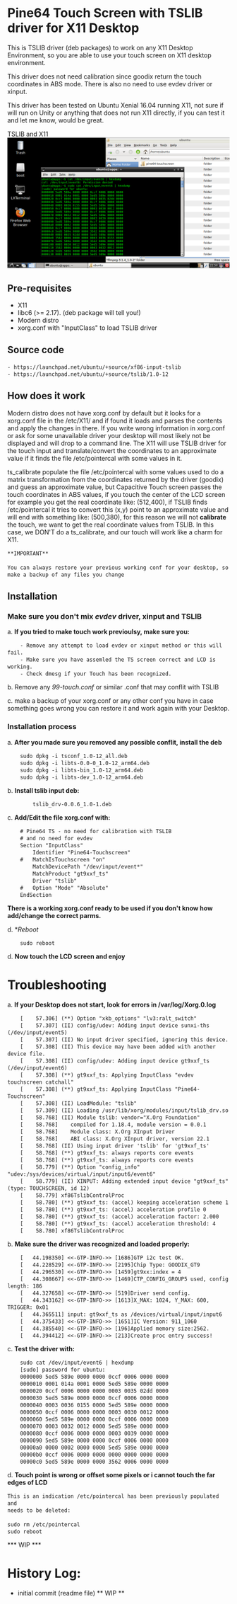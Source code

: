 Pine64 Touch Screen with TSLIB driver for X11 Desktop
=====================================================

This is TSLIB driver (deb packages) to work on any X11 Desktop Environment, so you are able to use 
your touch screen on X11 desktop environment.

This driver does not need calibration since goodix return the touch coordinates in ABS mode.
There is also no need to use evdev driver or xinput.

This driver has been tested on Ubuntu Xenial 16.04 running X11, not sure if will run on Unity
or anything that does not run X11 directly, if you can test it and let me know, would be great.

TSLIB and X11
![tslib/X11](https://github.com/avafinger/pine64-touchscreen/raw/master/img/pine64-ts.png)


Pre-requisites
--------------

- X11
- libc6 (>= 2.17). (deb package will tell you!)
- Modern distro
- xorg.conf with "InputClass" to load TSLIB driver


Source code
-----------

	- https://launchpad.net/ubuntu/+source/xf86-input-tslib
	- https://launchpad.net/ubuntu/+source/tslib/1.0-12


How does it work
----------------

Modern distro does not have xorg.conf by default but it looks for a xorg.conf file in the /etc/X11/
 and if found  it loads and parses the contents and apply the changes in there.
If you write wrong information in xorg.conf or ask for some unavailable driver your desktop will 
most likely not be displayed and will drop to a command line.
The X11 will use TSLIB driver for the touch input and translate/convert the coordinates
to an approximate value if it finds the file /etc/pointercal with some values in it.

ts_calibrate populate the file /etc/pointercal with some values used to do a matrix transformation
from the coordinates returned by the driver (goodix) and guess an approximate value, but
Capacitive Touch screen passes the touch coordinates in ABS values, if you touch the center of the LCD 
screen for example you get the real coordinate like: (512,400), if TSLIB finds /etc/pointercal it tries to
convert this (x,y) point to an approximate value and will end with something like: (500,380), for
this reason we will not **calibrate** the touch, we want to get the real coordinate values from TSLIB.
In this case, we DON'T do a ts_calibrate, and our touch will work like a charm for X11.


	**IMPORTANT**

	You can always restore your previous working conf for your desktop, so make a backup of any files you change


Installation
------------

### Make sure you don't mix *evdev* driver, xinput and TSLIB

a.  **If you tried to make touch work previoulsy, make sure you:**

		- Remove any attempt to load evdev or xinput method or this will fail.
		- Make sure you have assemled the TS screen correct and LCD is working.
		- Check dmesg if your Touch has been recognized.



b.  Remove any *99-touch.conf* or similar .conf that may conflit with TSLIB



c.  make a backup of your xorg.conf or any other conf you have 
    in case something goes wrong you can restore it and work again with your Desktop.




### Installation process

a.  **After you made sure you removed any possible conflit, install the deb**

		sudo dpkg -i tsconf_1.0-12_all.deb
		sudo dpkg -i libts-0.0-0_1.0-12_arm64.deb
		sudo dpkg -i libts-bin_1.0-12_arm64.deb
		sudo dpkg -i libts-dev_1.0-12_arm64.deb 



b. **Install tslib input deb:**


	     	tslib_drv-0.0.6_1.0-1.deb



c. **Add/Edit the file xorg.conf with:**


		# Pine64 TS - no need for calibration with TSLIB
		# and no need for evdev
		Section "InputClass"
			Identifier "Pine64-Touchscreen"
		#	MatchIsTouchscreen "on"
			MatchDevicePath "/dev/input/event*"
			MatchProduct "gt9xxf_ts"
			Driver "tslib"
		#	Option "Mode" "Absolute"
		EndSection

**There is a working xorg.conf ready to be used if you don't know how add/change the correct parms.**

d. **Reboot*


		sudo reboot




d. **Now touch the LCD screen and enjoy**



Troubleshooting
===============


a. **If your Desktop does not start, look for errors in /var/log/Xorg.0.log**


		[    57.306] (**) Option "xkb_options" "lv3:ralt_switch"
		[    57.307] (II) config/udev: Adding input device sunxi-ths (/dev/input/event5)
		[    57.307] (II) No input driver specified, ignoring this device.
		[    57.308] (II) This device may have been added with another device file.
		[    57.308] (II) config/udev: Adding input device gt9xxf_ts (/dev/input/event6)
		[    57.308] (**) gt9xxf_ts: Applying InputClass "evdev touchscreen catchall"
		[    57.308] (**) gt9xxf_ts: Applying InputClass "Pine64-Touchscreen"
		[    57.308] (II) LoadModule: "tslib"
		[    57.309] (II) Loading /usr/lib/xorg/modules/input/tslib_drv.so
		[    58.768] (II) Module tslib: vendor="X.Org Foundation"
		[    58.768] 	compiled for 1.18.4, module version = 0.0.1
		[    58.768] 	Module class: X.Org XInput Driver
		[    58.768] 	ABI class: X.Org XInput driver, version 22.1
		[    58.768] (II) Using input driver 'tslib' for 'gt9xxf_ts'
		[    58.768] (**) gt9xxf_ts: always reports core events
		[    58.768] (**) gt9xxf_ts: always reports core events
		[    58.779] (**) Option "config_info" "udev:/sys/devices/virtual/input/input6/event6"
		[    58.779] (II) XINPUT: Adding extended input device "gt9xxf_ts" (type: TOUCHSCREEN, id 12)
		[    58.779] xf86TslibControlProc
		[    58.780] (**) gt9xxf_ts: (accel) keeping acceleration scheme 1
		[    58.780] (**) gt9xxf_ts: (accel) acceleration profile 0
		[    58.780] (**) gt9xxf_ts: (accel) acceleration factor: 2.000
		[    58.780] (**) gt9xxf_ts: (accel) acceleration threshold: 4
		[    58.780] xf86TslibControlProc




b. **Make sure the driver was recognized and loaded properly:**


		[   44.198350] <<-GTP-INFO->> [1686]GTP i2c test OK.
		[   44.228529] <<-GTP-INFO->> [2195]Chip Type: GOODIX_GT9
		[   44.296530] <<-GTP-INFO->> [1459]gt9xx:index = 4
		[   44.308667] <<-GTP-INFO->> [1469]CTP_CONFIG_GROUP5 used, config length: 186
		[   44.327658] <<-GTP-INFO->> [519]Driver send config.
		[   44.343162] <<-GTP-INFO->> [1613]X_MAX: 1024, Y_MAX: 600, TRIGGER: 0x01
		[   44.365511] input: gt9xxf_ts as /devices/virtual/input/input6
		[   44.375433] <<-GTP-INFO->> [1651]IC Version: 911_1060
		[   44.385540] <<-GTP-INFO->> [196]Applied memory size:2562.
		[   44.394412] <<-GTP-INFO->> [213]Create proc entry success!




c. **Test the driver with:**


		sudo cat /dev/input/event6 | hexdump
		[sudo] password for ubuntu: 
		0000000 5ed5 589e 0000 0000 0ccf 0006 0000 0000
		0000010 0001 014a 0001 0000 5ed5 589e 0000 0000
		0000020 0ccf 0006 0000 0000 0003 0035 02dd 0000
		0000030 5ed5 589e 0000 0000 0ccf 0006 0000 0000
		0000040 0003 0036 0155 0000 5ed5 589e 0000 0000
		0000050 0ccf 0006 0000 0000 0003 0030 0012 0000
		0000060 5ed5 589e 0000 0000 0ccf 0006 0000 0000
		0000070 0003 0032 0012 0000 5ed5 589e 0000 0000
		0000080 0ccf 0006 0000 0000 0003 0039 0000 0000
		0000090 5ed5 589e 0000 0000 0ccf 0006 0000 0000
		00000a0 0000 0002 0000 0000 5ed5 589e 0000 0000
		00000b0 0ccf 0006 0000 0000 0000 0000 0000 0000
		00000c0 5ed5 589e 0000 0000 3562 0006 0000 0000


d. **Touch point is wrong or offset some pixels or i cannot touch the far edges of LCD**

	This is an indication /etc/pointercal has been previously populated and
	needs to be deleted:

	sudo rm /etc/pointercal
	sudo reboot


*** WIP ***

History Log:
===========
* initial commit (readme file) ** WIP **
